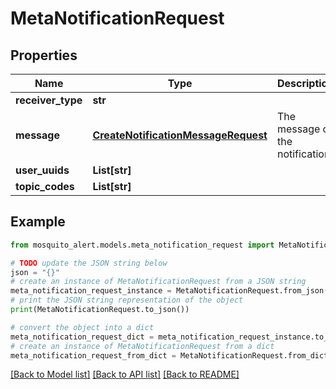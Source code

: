 # MetaNotificationRequest


## Properties

Name | Type | Description | Notes
------------ | ------------- | ------------- | -------------
**receiver_type** | **str** |  | 
**message** | [**CreateNotificationMessageRequest**](CreateNotificationMessageRequest.md) | The message of the notification | 
**user_uuids** | **List[str]** |  | 
**topic_codes** | **List[str]** |  | 

## Example

```python
from mosquito_alert.models.meta_notification_request import MetaNotificationRequest

# TODO update the JSON string below
json = "{}"
# create an instance of MetaNotificationRequest from a JSON string
meta_notification_request_instance = MetaNotificationRequest.from_json(json)
# print the JSON string representation of the object
print(MetaNotificationRequest.to_json())

# convert the object into a dict
meta_notification_request_dict = meta_notification_request_instance.to_dict()
# create an instance of MetaNotificationRequest from a dict
meta_notification_request_from_dict = MetaNotificationRequest.from_dict(meta_notification_request_dict)
```
[[Back to Model list]](../README.md#documentation-for-models) [[Back to API list]](../README.md#documentation-for-api-endpoints) [[Back to README]](../README.md)


